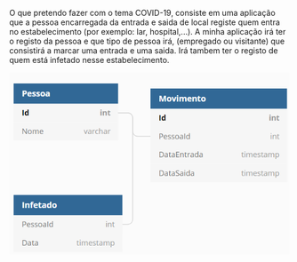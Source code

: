 O que pretendo fazer com o tema COVID-19, consiste em uma aplicação que a pessoa encarregada da entrada e saida de local registe quem entra no estabelecimento (por exemplo: lar, hospital,...). A minha aplicação irá ter o registo da pessoa e que tipo de pessoa irá, (empregado ou visitante) que consistirá a marcar uma entrada e uma saida. Irá tambem ter o registo de quem está infetado nesse estabelecimento.



![alt text]( https://github.com/hugofigueria0/COVID19/blob/master/54dbd300e91965bee4c6a64d7690700a.png)  
